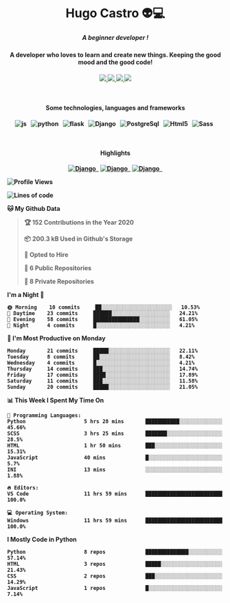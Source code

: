 <h1 align="center">Hugo Castro 👽💻</h1>

<h5 align="center">A beginner developer !</h5>
<h4 align="center">A developer who loves to learn and create new things. Keeping the good mood and the good code!<h4/>

<p align="center">
		<a href="https://stackoverflow.com/users/11444549/hugo">
		<img src="https://img.shields.io/badge/-Stackoverflow-4CA143?style=for-the-badge&logo=Stackoverflow&logoColor=white" />
	</a>
		<a href="https://api.whatsapp.com/send?phone=5532988940411text=Oii, vim pelo github!">
		<img src="https://img.shields.io/badge/WHATSAPP-%2325D366.svg?&style=for-the-badge&logo=whatsapp&logoColor=white" />
	</a>
		<a href="mailto:hugocastrohc@outlook.com">
		<img src="https://img.shields.io/badge/protonmail-%238B89CC.svg?&style=for-the-badge&logo=protonmail&logoColor=white" />
	<a href="https://open.spotify.com/user/22uat6ppbmvcvyia5me7tdmci">
		<img src="https://img.shields.io/badge/spotify-%231ED760.svg?&style=for-the-badge&logo=spotify&logoColor=white" />
	</a>
</p>

<br>

<h4 align="center">Some technologies, languages and frameworks<h4/>
	
<p align="center">
	<img src="https://img.shields.io/badge/javascript-black.svg?&style=for-the-badge&logo=javascript&logoColor=%23F7DF1E" alt="js" />&nbsp;&nbsp;
	<img src="https://img.shields.io/badge/python-black.svg?&style=for-the-badge&logo=python&logoColor=white" alt="python" />&nbsp;&nbsp;	
	<img src="https://img.shields.io/badge/flask-black.svg?&style=for-the-badge&logo=flask&logoColor=white" alt="flask" />&nbsp;&nbsp;
	<img src="https://img.shields.io/badge/-Django-black.svg?style=for-the-badge&logo=django" alt="Django" />&nbsp;&nbsp;
	<img src="https://img.shields.io/badge/postgresql-black.svg?style=for-the-badge&logo=postgresql" alt="PostgreSql" />&nbsp;&nbsp;
	<img src="https://img.shields.io/badge/html5-black.svg?style=for-the-badge&logo=html5" alt="Html5" />&nbsp;&nbsp;
	<img src="https://img.shields.io/badge/sass-black.svg?style=for-the-badge&logo=sass" alt="Sass" />&nbsp;&nbsp;
	
	
	
</p>

<br>
<h4 align="center">Highlights<h4/>
<p align="center">
	<a text-decoration="none" href="https://pypi.org/project/BadgeGenerator"><img src="https://img.shields.io/badge/Import%20Now-black.svg?style=for-the-badge&logo=download" alt="Django" />&nbsp;&nbsp;<a/>
	  <a text-decoration="none" href="https://pypi.org/project/BadgeGenerator"><img src="https://img.shields.io/badge/BadgeGenerator-black.svg?style=for-the-badge&logo=pythonfor-the-badge&logo=django" alt="Django" />&nbsp;&nbsp;<a/>
	<a text-decoration="none" href="https://pypi.org/project/BadgeGenerator"><img src="https://img.shields.io/badge/Created%20by%20Me-black.svg?style=for-the-badge&logo=download" alt="Django" />&nbsp;&nbsp;<a/>
	
	  
</p>
	  
<!--START_SECTION:waka-->
![Profile Views](http://img.shields.io/badge/Profile%20Views-169-blue)

![Lines of code](https://img.shields.io/badge/From%20Hello%20World%20I%27ve%20Written-1.6%20million%20lines%20of%20code-blue)

**🐱 My Github Data** 

> 🏆 152 Contributions in the Year 2020
 > 
> 📦 200.3 kB Used in Github's Storage 
 > 
> 💼 Opted to Hire
 > 
> 📜 6 Public Repositories
 > 
> 🔑 8 Private Repositories 

**I'm a Night 🦉** 

```text
🌞 Morning    10 commits     ██░░░░░░░░░░░░░░░░░░░░░░░   10.53% 
🌆 Daytime    23 commits     ██████░░░░░░░░░░░░░░░░░░░   24.21% 
🌃 Evening    58 commits     ███████████████░░░░░░░░░░   61.05% 
🌙 Night      4 commits      █░░░░░░░░░░░░░░░░░░░░░░░░   4.21%

```
📅 **I'm Most Productive on Monday** 

```text
Monday       21 commits     █████░░░░░░░░░░░░░░░░░░░░   22.11% 
Tuesday      8 commits      ██░░░░░░░░░░░░░░░░░░░░░░░   8.42% 
Wednesday    4 commits      █░░░░░░░░░░░░░░░░░░░░░░░░   4.21% 
Thursday     14 commits     ███░░░░░░░░░░░░░░░░░░░░░░   14.74% 
Friday       17 commits     ████░░░░░░░░░░░░░░░░░░░░░   17.89% 
Saturday     11 commits     ███░░░░░░░░░░░░░░░░░░░░░░   11.58% 
Sunday       20 commits     █████░░░░░░░░░░░░░░░░░░░░   21.05%

```


📊 **This Week I Spent My Time On** 

```text
💬 Programming Languages: 
Python                   5 hrs 28 mins       ███████████░░░░░░░░░░░░░░   45.66% 
SCSS                     3 hrs 25 mins       ███████░░░░░░░░░░░░░░░░░░   28.5% 
HTML                     1 hr 50 mins        ███░░░░░░░░░░░░░░░░░░░░░░   15.31% 
JavaScript               40 mins             █░░░░░░░░░░░░░░░░░░░░░░░░   5.7% 
INI                      13 mins             ░░░░░░░░░░░░░░░░░░░░░░░░░   1.88%

🔥 Editors: 
VS Code                  11 hrs 59 mins      █████████████████████████   100.0%

💻 Operating System: 
Windows                  11 hrs 59 mins      █████████████████████████   100.0%

```

**I Mostly Code in Python** 

```text
Python                   8 repos             ██████████████░░░░░░░░░░░   57.14% 
HTML                     3 repos             █████░░░░░░░░░░░░░░░░░░░░   21.43% 
CSS                      2 repos             ███░░░░░░░░░░░░░░░░░░░░░░   14.29% 
JavaScript               1 repos             █░░░░░░░░░░░░░░░░░░░░░░░░   7.14%

```



<!--END_SECTION:waka-->


